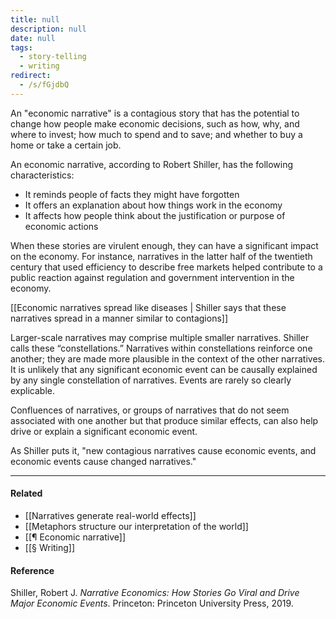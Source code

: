 ```yaml
---
title: null
description: null
date: null
tags:
  - story-telling
  - writing
redirect:
  - /s/fGjdbQ
---
```


An "economic narrative" is a contagious story that has the potential to change how people make economic decisions, such as how, why, and where to invest; how much to spend and to save; and whether to buy a home or take a certain job.

An economic narrative, according to Robert Shiller, has the following characteristics:

- It reminds people of facts they might have forgotten
- It offers an explanation about how things work in the economy
- It affects how people think about the justification or purpose of economic actions

When these stories are virulent enough, they can have a significant impact on the economy. For instance, narratives in the latter half of the twentieth century that used efficiency to describe free markets helped contribute to a public reaction against regulation and government intervention in the economy.

[[Economic narratives spread like diseases | Shiller says that these narratives spread in a manner similar to contagions]]

Larger-scale narratives may comprise multiple smaller narratives. Shiller calls these “constellations.” Narratives within constellations reinforce one another; they are made more plausible in the context of the other narratives. It is unlikely that any significant economic event can be causally explained by any single constellation of narratives. Events are rarely so clearly explicable.

Confluences of narratives, or groups of narratives that do not seem associated with one another but that produce similar effects, can also help drive or explain a significant economic event.

As Shiller puts it, "new contagious narratives cause economic events, and economic events cause changed narratives."

---

#### Related

- [[Narratives generate real-world effects]]
- [[Metaphors structure our interpretation of the world]]
- [[¶ Economic narrative]]
- [[§ Writing]]

#### Reference

Shiller, Robert J. _Narrative Economics: How Stories Go Viral and Drive Major Economic Events_. Princeton: Princeton University Press, 2019.
